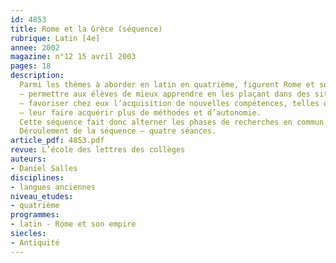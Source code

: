 ```yaml
---
id: 4853
title: Rome et la Grèce (séquence)
rubrique: Latin [4e]
annee: 2002
magazine: n°12 15 avril 2003
pages: 18
description: 
  Parmi les thèmes à aborder en latin en quatrième, figurent Rome et son empire pendant la République, l’espace méditerranéen, Rome et la Grèce. Cet article propose de travailler ces thèmes avec les objectifs suivants – 
  – permettre aux élèves de mieux apprendre en les plaçant dans des situations qui les intéressent, les motivent ou les valorisent ;
  – favoriser chez eux l’acquisition de nouvelles compétences, telles que la capacité de s’informer, de communiquer, de rendre compte ;
  – leur faire acquérir plus de méthodes et d’autonomie.
  Cette séquence fait donc alterner les phases de recherches en commun et les bilans, l’objectif final étant de produire par groupes des pages thématiques pour le site web du collège.
  Déroulement de la séquence – quatre séances.
article_pdf: 4853.pdf
revue: L’école des lettres des collèges
auteurs:
- Daniel Salles
disciplines:
- langues anciennes
niveau_etudes:
- quatrième
programmes:
- latin - Rome et son empire
siecles:
- Antiquité
---
```

